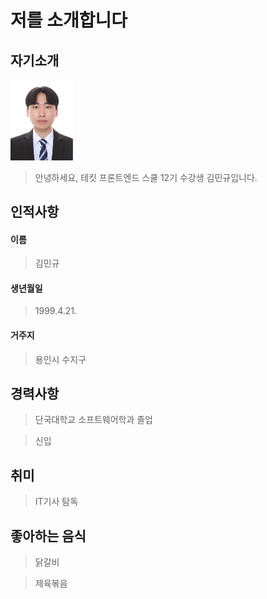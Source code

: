 # 저를 소개합니다

## 자기소개

 <img src="assets/md/이력서 사진.jpg" alt="사진" width="100px">

> 안녕하세요, 테킷 프론트엔드 스쿨 12기 수강생 김민규입니다.

## 인적사항

#### 이름

> 김민규

#### 생년월일

> 1999.4.21.

#### 거주지

> 용인시 수지구

## 경력사항

> 단국대학교 소프트웨어학과 졸업

> 신입

## 취미

> IT기사 탐독

## 좋아하는 음식

> 닭갈비

> 제육볶음
